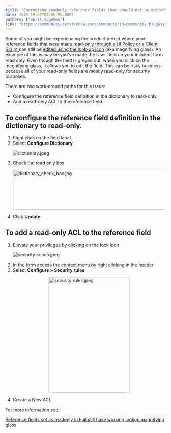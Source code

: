 ```yaml
---
title: "Correcting readonly reference fields that should not be editable"
date: 2015-10-01T02:06:59.000Z
authors: ["april.mcgehee"]
link: "https://community.servicenow.com/community?id=community_blog&sys_id=d33e22addbd0dbc01dcaf3231f9619df"
---
```

<p>Some of you might be experiencing the product defect where your reference fields that were made <a title="ki.servicenow.com/index.php?title=Make_Fields_Read-Only_Script#gsc.tab=0" href="http://wiki.servicenow.com/index.php?title=Make_Fields_Read-Only_Script#gsc.tab=0">read-only through a UI Policy or a Client Script </a>can still be <a title="i.service-now.com/kb_view.do?sysparm_article=KB0549987" href="https://hi.service-now.com/kb_view.do?sysparm_article=KB0549987">edited using the look-up icon</a> (aka magnifying glass). An example of this is may be you've made the User field on your incident form read only. Even though the field is greyed out, when you click on the magnifying glass, it allows you to edit the field. This can be risky business because all of your read-only fields are mostly read-only for security purposes.</p><p></p><p>There are two work-around paths for this issue:</p><p></p><ul><li>Configure the reference field definition in the dictionary to read-only.</li><li>Add a read-only ACL to the reference field.</li></ul><p></p><p></p><h2>To configure the reference field definition in the dictionary to read-only.</h2><ol><li>Right click on the field label.</li><li>Select <strong>Configure Dictionary</strong><p><img   alt="dictionary.jpeg" class="image-0 jive-image" src="9a31c082db98d3041dcaf3231f96198f.iix" style="height: auto; display: block; margin-left: auto; margin-right: auto;"/></p></li><li>Check the read only box.<p><img   alt="dictionary_check_box.jpg" class="image-1 jive-image" src="c71461cedbd4d7041dcaf3231f9619ab.iix" style="height: 124px; width: 620px; display: block; margin-left: auto; margin-right: auto;"/></p></li><li>Click <strong>Update</strong></li></ol><p></p><h2>To add a read-only ACL to the reference field</h2><ol><li>Elevate your privileges by clicking on the lock icon<p><img   alt="security admin.jpeg" class="jive-image image-3" src="fe0e5c86db5c9fc03eb27a9e0f9619e5.iix" style="height: auto; display: block; margin-left: auto; margin-right: auto;"/></p></li><li>In the form access the context menu by right clicking in the header</li><li>Select <strong>Configure &gt; Security rules</strong><p><img   alt="security rules.jpeg" class="jive-image image-2" height="363" src="a08e78c2dbd497041dcaf3231f9619c4.iix" style="height: 363.181818181818px; width: 255px; display: block; margin-left: auto; margin-right: auto;" width="255"/></p></li><li>Create a New ACL</li></ol><p></p><p></p><p>For more information see:</p><p><a __default_attr="181577" __jive_macro_name="thread" class="jive_macro_thread jive_macro" data-orig-content="Reference fields set as readonly in Fuji still have working lookup magnifying glass" href="/community?id=community_question&sys_id=de7f8725dbdcdbc01dcaf3231f9619a6" modifiedtitle="true" title="Reference fields set as readonly in Fuji still have working lookup magnifying glass">Reference fields set as readonly in Fuji still have working lookup magnifying glass</a></p>